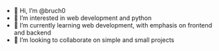 - 👋 Hi, I’m @bruch0
- 👀 I’m interested in web development and python
- 🌱 I’m currently learning web development, with emphasis on frontend and backend
- 💞️ I’m looking to collaborate on simple and small projects

<!---
bruch0/bruch0 is a ✨ special ✨ repository because its `README.md` (this file) appears on your GitHub profile.
You can click the Preview link to take a look at your changes.
--->
